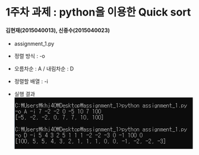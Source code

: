 1주차 과제 : python을 이용한 Quick sort
===
#### 김현재(2015040013), 신중수(2015040023)

* assignment_1.py 
 * 정렬 방식 : -o
 * 오름차순 : A / 내림차순 : D
 * 정렬할 배열 : -i
    
  
* 실행 결과  
![result](https://raw.githubusercontent.com/KHJae/Cnetwork/master/assignment_1/result.PNG)

